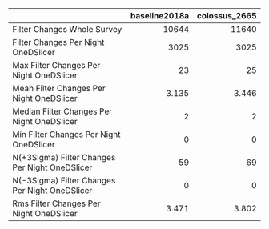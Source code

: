 |                                                |   baseline2018a |   colossus_2665 |
|:-----------------------------------------------|----------------:|----------------:|
| Filter Changes Whole Survey                    |       10644     |       11640     |
| Filter Changes Per Night OneDSlicer            |        3025     |        3025     |
| Max Filter Changes Per Night OneDSlicer        |          23     |          25     |
| Mean Filter Changes Per Night OneDSlicer       |           3.135 |           3.446 |
| Median Filter Changes Per Night OneDSlicer     |           2     |           2     |
| Min Filter Changes Per Night OneDSlicer        |           0     |           0     |
| N(+3Sigma) Filter Changes Per Night OneDSlicer |          59     |          69     |
| N(-3Sigma) Filter Changes Per Night OneDSlicer |           0     |           0     |
| Rms Filter Changes Per Night OneDSlicer        |           3.471 |           3.802 |
